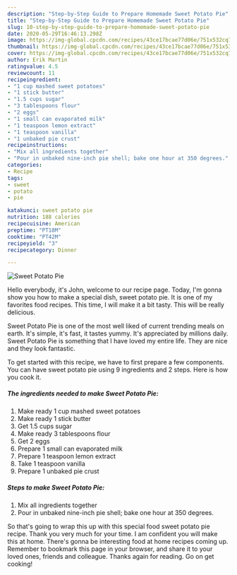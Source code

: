 ```yaml
---
description: "Step-by-Step Guide to Prepare Homemade Sweet Potato Pie"
title: "Step-by-Step Guide to Prepare Homemade Sweet Potato Pie"
slug: 10-step-by-step-guide-to-prepare-homemade-sweet-potato-pie
date: 2020-05-29T16:46:13.298Z
image: https://img-global.cpcdn.com/recipes/43ce17bcae77d06e/751x532cq70/sweet-potato-pie-recipe-main-photo.jpg
thumbnail: https://img-global.cpcdn.com/recipes/43ce17bcae77d06e/751x532cq70/sweet-potato-pie-recipe-main-photo.jpg
cover: https://img-global.cpcdn.com/recipes/43ce17bcae77d06e/751x532cq70/sweet-potato-pie-recipe-main-photo.jpg
author: Erik Martin
ratingvalue: 4.5
reviewcount: 11
recipeingredient:
- "1 cup mashed sweet potatoes"
- "1 stick butter"
- "1.5 cups sugar"
- "3 tablespoons flour"
- "2 eggs"
- "1 small can evaporated milk"
- "1 teaspoon lemon extract"
- "1 teaspoon vanilla"
- "1 unbaked pie crust"
recipeinstructions:
- "Mix all ingredients together"
- "Pour in unbaked nine-inch pie shell; bake one hour at 350 degrees."
categories:
- Recipe
tags:
- sweet
- potato
- pie

katakunci: sweet potato pie 
nutrition: 188 calories
recipecuisine: American
preptime: "PT18M"
cooktime: "PT42M"
recipeyield: "3"
recipecategory: Dinner

---
```



![Sweet Potato Pie](https://img-global.cpcdn.com/recipes/43ce17bcae77d06e/751x532cq70/sweet-potato-pie-recipe-main-photo.jpg)

Hello everybody, it's John, welcome to our recipe page. Today, I'm gonna show you how to make a special dish, sweet potato pie. It is one of my favorites food recipes. This time, I will make it a bit tasty. This will be really delicious.

Sweet Potato Pie is one of the most well liked of current trending meals on earth. It's simple, it's fast, it tastes yummy. It's appreciated by millions daily. Sweet Potato Pie is something that I have loved my entire life. They are nice and they look fantastic.




To get started with this recipe, we have to first prepare a few components. You can have sweet potato pie using 9 ingredients and 2 steps. Here is how you cook it.

<!--inarticleads1-->

##### The ingredients needed to make Sweet Potato Pie:

1. Make ready 1 cup mashed sweet potatoes
1. Make ready 1 stick butter
1. Get 1.5 cups sugar
1. Make ready 3 tablespoons flour
1. Get 2 eggs
1. Prepare 1 small can evaporated milk
1. Prepare 1 teaspoon lemon extract
1. Take 1 teaspoon vanilla
1. Prepare 1 unbaked pie crust




<!--inarticleads2-->

##### Steps to make Sweet Potato Pie:

1. Mix all ingredients together
1. Pour in unbaked nine-inch pie shell; bake one hour at 350 degrees.




So that's going to wrap this up with this special food sweet potato pie recipe. Thank you very much for your time. I am confident you will make this at home. There's gonna be interesting food at home recipes coming up. Remember to bookmark this page in your browser, and share it to your loved ones, friends and colleague. Thanks again for reading. Go on get cooking!
